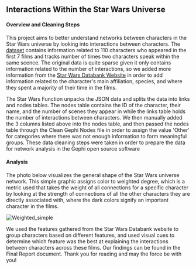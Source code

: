 ## Interactions Within the Star Wars Universe

#### Overview and Cleaning Steps
This project aims to better understand networks between characters in the Star Wars universe by looking into interactions between characters. The [dataset](https://github.com/evelinag/star-wars-network-data/blob/master/starwars-full-interactions.json) contains information related to 110 characters who appeared in the first 7 films and tracks number of times two characters speak within the same scence. The original data is quite sparse given it only contains information related to the number of interactions, so we added more information from the [Star Wars Databank Website](https://www.starwars.com/databank) in order to add information related to the character's main affiliation, species, and where they spent a majority of their time in the films. 

The Star Wars Function unpacks the JSON data and splits the data into links and nodes tables. The nodes table contains the ID of the character, their name, and the number of scenes they appear in while the links table holds the number of interactions between characters. We then manually added the 3 columns listed above into the nodes table, and then passed the nodes table through the Clean Gephi Nodes file in order to assign the value 'Other' for categories where there was not enough information to form meaningful groups. These data cleaning steps were taken in order to prepare the data for network analysis in the Gephi open source software

#### Analysis
The photo below visualizes the general shape of the Star Wars universe network. This simple graphic assigns color to weighted degree, which is a metric used that takes the weight of all connections for a specific character by looking at the strength of connections of all the other characters they are directly associated with, where the dark colors signify an important character in the films. 

![Weighted_simple](https://user-images.githubusercontent.com/98417196/226241930-a1d8c259-31ef-4b6b-83b3-acf9bb41ea86.png)

We used the features gathered from the Star Wars Databank website to group characters based on different features, and used visual cues to determine which feature was the best at explaining the interactions between characters across these films. Our findings can be found in the Final Report document. Thank you for reading and may the force be with you!
